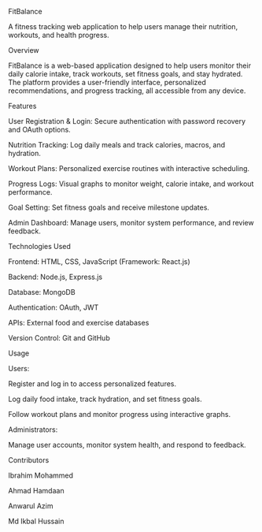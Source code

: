 FitBalance  

A fitness tracking web application to help users manage their nutrition, workouts, and health progress. 

  

Overview  

FitBalance is a web-based application designed to help users monitor their daily calorie intake, track workouts, set fitness goals, and stay hydrated. The platform provides a user-friendly interface, personalized recommendations, and progress tracking, all accessible from any device. 

  

Features  

User Registration & Login: Secure authentication with password recovery and OAuth options. 

Nutrition Tracking: Log daily meals and track calories, macros, and hydration. 

Workout Plans: Personalized exercise routines with interactive scheduling. 

Progress Logs: Visual graphs to monitor weight, calorie intake, and workout performance. 

Goal Setting: Set fitness goals and receive milestone updates. 

Admin Dashboard: Manage users, monitor system performance, and review feedback. 

  

Technologies Used  

Frontend: HTML, CSS, JavaScript (Framework: React.js) 

Backend: Node.js, Express.js 

Database: MongoDB 

Authentication: OAuth, JWT 

APIs: External food and exercise databases 

Version Control: Git and GitHub 

  

Usage  

Users: 

Register and log in to access personalized features. 

Log daily food intake, track hydration, and set fitness goals. 

Follow workout plans and monitor progress using interactive graphs. 

Administrators: 

Manage user accounts, monitor system health, and respond to feedback. 

  

Contributors  

Ibrahim Mohammed 

Ahmad Hamdaan 

Anwarul Azim 

Md Ikbal Hussain 
